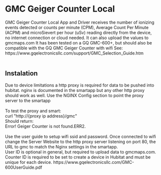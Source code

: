 <h1>GMC Geiger Counter Local</h1>
GMC Geiger Counter Local App and Driver receives the number of ionizing events detected or counts per minute (CPM), Average Count Per Minute (ACPM) and microSievert per hour (uSv) reading directly from the device, no internet connection or cloud needed. It can also upload the values to gmcmaps.com 
It has been tested on a GQ GMC-600+, but should also be compatible with the GQ GMC Geiger Counter with wifi See: https://www.gqelectronicsllc.com/support/GMC_Selection_Guide.htm<br>
<br>
<h2>Instalation</h2>
Due to device limitations a http proxy is required for data to be pushed into hubitat. nginx is documented in the smartapp but any other http proxy should work as well. Use the NGINX Config section to point the proxy server to the smartapp<br><br>
To test the proxy and smart:<br>
curl "http://{proxy ip address}/gmc"<br>
Should return:<br>
<html><head><body>Error! Geiger Counter is not found.ERR2.</body></html><br><br>
Use the user guide to setup wifi ssid and password. Once connected to wifi change the Server Website to the http proxy server listening on port 80, the URL to gmc to match the Nginx settings in the smartapp.<br>User ID is optional in general, but required to upload data to gmcmaps.com. Counter ID is required to be set to create a device in Hubitat and must be unique for each device.
https://www.gqelectronicsllc.com/GMC-600UserGuide.pdf
